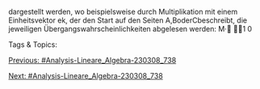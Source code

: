 dargestellt werden, wo beispielsweise durch Multiplikation mit einem Einheitsvektor ek, der den Start
auf den Seiten A,BoderCbeschreibt, die jeweiligen Übergangswahrscheinlichkeiten abgelesen werden:
M·
1
0

   Tags & Topics:
   

[Previous: #Analysis-Lineare_Algebra-230308_738](Analysis-Lineare_Algebra-230308_738.md)

[Next: #Analysis-Lineare_Algebra-230308_738](Analysis-Lineare_Algebra-230308_738.md)